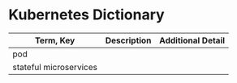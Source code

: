 # Kubernetes Dictionary

Term, Key | Description | Additional Detail
--- | --- | ---
pod | |
stateful microservices | |
